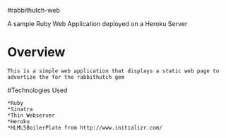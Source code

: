 #rabbithutch-web

A sample Ruby Web Application deployed on a Heroku Server

# Overview
	
	This is a simple web application that displays a static web page to advertize the for the rabbithutch gem

#Technologies Used
	
	*Ruby
	*Sinatra
	*Thin Webserver
	*Heroku
	*HLML5BoilerPlate from http://www.initializr.com/

